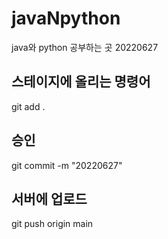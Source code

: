 # javaNpython

java와 python 공부하는 곳
20220627

## 스테이지에 올리는 명령어
git add .

## 승인
git commit -m "20220627"

## 서버에 업로드
git push origin main
